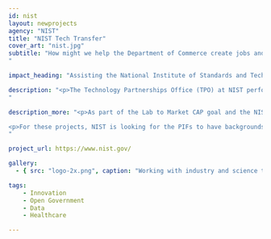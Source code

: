 ```yaml
---
id: nist
layout: newprojects
agency: "NIST"
title: "NIST Tech Transfer"
cover_art: "nist.jpg"
subtitle: "How might we help the Department of Commerce create jobs and economic impact by leveraging our federal investments in research and development?
"

impact_heading: "Assisting the National Institute of Standards and Technology within the Department of Commerce as they connect federal technology transfer with private funding for commercialization"

description: "<p>The Technology Partnerships Office (TPO) at NIST performs a critical role in coordinating interagency activities as part of the Lab to Market Cross Agency Priority (CAP) goal. The Lab to Market CAP goal is to improve the transfer of technology from federally funded research and development (R&D) to the private sector to promote U.S. economic growth and national security. TPO enables technology transfer to promote US competitiveness both for NIST and across the Federal government for the Department of Commerce.</p>
"

description_more: "<p>As part of the Lab to Market CAP goal and the NIST Return on Investment initiative, both activities with a shared goal of improving technology commercialization and increasing private sector investment in later-stage R&D, NIST TPO is seeking PIFs with experience in connecting technology ventures with private funding for investment and commercialization. Candidates must have experience in venture capital funding and angel investing. NIST PIFs will provide critical input into the Lab to Market CAP sub-goals of identifying regulatory impediments in capital investment in R&D enterprises, increasing engagement with private sector investors, and supporting innovative tools, services, and processes for technology transfer. PIFs will assist in efforts to inform the federal agencies on best practices for working with seed funds, venture capital groups, equity investors, angel investors, and other sources of private venture funds. PIFs will help to supply critical knowledge to the federal technology transfer enterprise to help their colleagues understand the requirements for raising private capital. PIFs will also assist in efforts to connect venture capital groups to the ongoing technology transfer efforts at federal agencies to bolster the successful outcomes of commercialization activities. PIF efforts will result in work products such as white papers on best practices and recommendations for enhancing private capital investors’ interest in federal technology transfer; reports following engagement with interagency groups and private capital groups; and support on NIST efforts for legislative, regulatory, and policy changes in federal technology transfer activity as part of the NIST Return on Investment Initiative.</p>

<p>For these projects, NIST is looking for the PIFs to have backgrounds in science and technology, venture capital (private or corporate), angel investing, finance, technology transfer and/or tech transfer legislation. </p>
"

project_url: https://www.nist.gov/

gallery:
  - { src: "logo-2x.png", caption: "Working with industry and science to advance innovation and improve quality of life.", alt: "NIST Logo" }

tags:
    - Innovation
    - Open Government
    - Data
    - Healthcare

---
```


<!--



impact_metrics:
  - { metric: "[Insert quote]", desc: "[Quote subtitle]" }

articles:
  - { outlet: "[Media Outlet]", logo_src: "logo.jpg", title: "Article Title", quote: "Quote", url: "article URL" }

	-->
